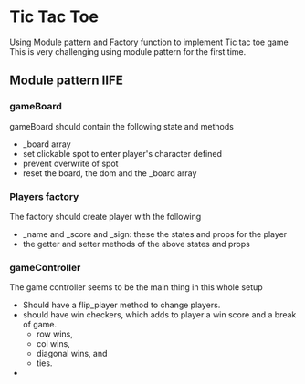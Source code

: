 # Tic Tac Toe
Using Module pattern and Factory function to implement Tic tac toe game
This is very challenging using module pattern for the first time.

## Module pattern IIFE
### gameBoard
gameBoard should contain the following state and methods
- _board array
- set clickable spot to enter player's character defined
- prevent overwrite of spot
- reset the board, the dom and the _board array

### Players factory
The factory should create player with the following
- _name and _score and _sign: these the states and props for the player
- the getter and setter methods of the above states and props

### gameController
The game controller seems to be the main thing in this whole setup
- Should have a flip_player method to change players.
- should have win checkers, which adds to player a win score and a break of game.
    - row wins,
    - col wins,
    - diagonal wins, and
    - ties.
-